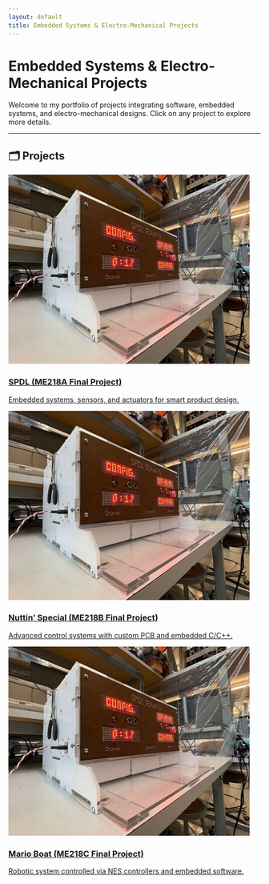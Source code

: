 ```yaml
---
layout: default
title: Embedded Systems & Electro-Mechanical Projects
---
```


# Embedded Systems & Electro-Mechanical Projects

Welcome to my portfolio of projects integrating software, embedded systems, and electro-mechanical designs. Click on any project to explore more details.

---

## 🗂️ Projects

<div class="project-grid">
  <div class="project-card">
    <a href="me218a-spdl.md">
      <img src="/assets/images/ph.jpg" alt="SPDL Project Thumbnail">
      <div class="overlay">
        <h3>SPDL (ME218A Final Project)</h3>
        <p>Embedded systems, sensors, and actuators for smart product design.</p>
      </div>
    </a>
  </div>

  <div class="project-card">
    <a href="me218b-nuttin-special.md">
      <img src="/assets/images/ph.jpg" alt="Nuttin' Special Project Thumbnail">
      <div class="overlay">
        <h3>Nuttin’ Special (ME218B Final Project)</h3>
        <p>Advanced control systems with custom PCB and embedded C/C++.</p>
      </div>
    </a>
  </div>

  <div class="project-card">
    <a href="me218c-mario-boat.md">
      <img src="/assets/images/ph.jpg" alt="Mario Boat Project Thumbnail">
      <div class="overlay">
        <h3>Mario Boat (ME218C Final Project)</h3>
        <p>Robotic system controlled via NES controllers and embedded software.</p>
      </div>
    </a>
  </div>
</div>

